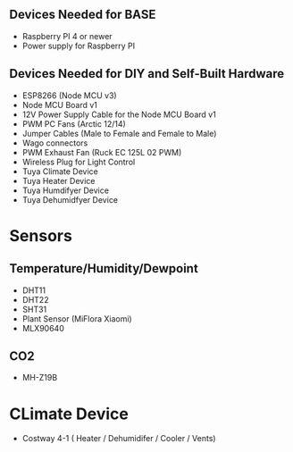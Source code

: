 ## Devices Needed for BASE
- Raspberry PI 4 or newer
- Power supply for Raspberry PI

## Devices Needed for DIY and Self-Built Hardware
- ESP8266 (Node MCU v3)
- Node MCU Board v1
- 12V Power Supply Cable for the Node MCU Board v1
- PWM PC Fans (Arctic 12/14)
- Jumper Cables (Male to Female and Female to Male)
- Wago connectors
- PWM Exhaust Fan (Ruck EC 125L 02 PWM)
- Wireless Plug for Light Control
- Tuya Climate Device
- Tuya Heater Device
- Tuya Humdifyer Device
- Tuya Dehumidfyer Device


# Sensors

## Temperature/Humidity/Dewpoint
- DHT11
- DHT22
- SHT31
- Plant Sensor (MiFlora Xiaomi)
- MLX90640
## CO2
- MH-Z19B

# CLimate Device
- Costway 4-1 ( Heater / Dehumidifer / Cooler / Vents)
